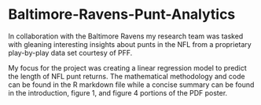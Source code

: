 # Baltimore-Ravens-Punt-Analytics
In collaboration with the Baltimore Ravens my research team was tasked with gleaning interesting insights about punts in the NFL from a proprietary play-by-play data set courtesy of PFF.

My focus for the project was creating a linear regression model to predict the length of NFL punt returns. The mathematical methodology and code can be found in the R markdown file while a concise summary can be found in the introduction, figure 1, and figure 4 portions of the PDF poster.

